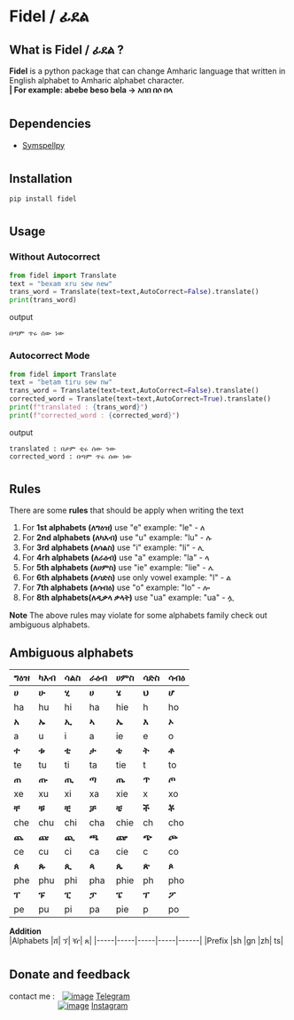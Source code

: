 # **Fidel / ፊደል**
## What is **Fidel / ፊደል** ?
**Fidel** is a python package that can change Amharic language that written in English alphabet to Amharic alphabet character. <br>
**| For example: abebe beso bela -> አበበ በሶ በላ**
#

## **Dependencies**
* [Symspellpy](https://github.com/mammothb/symspellpy)
#

## **Installation** 
```
pip install fidel
```
#

## **Usage**

### **Without Autocorrect**
``` python
from fidel import Translate
text = "bexam xru sew new"
trans_word = Translate(text=text,AutoCorrect=False).translate()
print(trans_word)
```
output
```
በጣም ጥሩ ሰው ነው
```

### **Autocorrect Mode**
``` python
from fidel import Translate
text = "betam tiru sew nw"
trans_word = Translate(text=text,AutoCorrect=False).translate()
corrected_word = Translate(text=text,AutoCorrect=True).translate()
print(f"translated : {trans_word}")
print(f"corrected_word : {corrected_word}")
```
output
```
translated : በታም ቲሩ ሰው ንው
corrected_word : በጣም ጥሩ ሰው ነው
```
#

## **Rules** 
There are some **rules** that should be apply when writing the text
 1. For **1st alphabets (ለግዕዝ)** use "e" example: "le" - ለ
 2. For **2nd alphabets (ለካእብ)** use "u" example: "lu" - ሉ
 3. For **3rd alphabets (ለሳልስ)** use "i" example: "li" - ሊ
 4. For **4rh alphabets (ለራዕብ)** use "a" example: "la" - ላ
 5. For **5th alphabets (ለሀምስ)** use "ie" example: "lie" - ሌ
 6. For **6th alphabets (ለሳድስ)** use only vowel example: "l" - ል
 7. For **7th alphabets (ለሳብዕ)** use "o" example: "lo" - ሎ
 8. For **8th alphabets(ለዲቃላ ቃላት)** use "ua" example: "ua" -  ሏ 

**Note** The above rules may violate for some alphabets family check out ambiguous alphabets.
## **Ambiguous alphabets**

| ግዕዝ | ካእብ | ሳልስ | ራዕብ | ሀምስ | ሳድስ | ሳብዕ |
|-----|-----|-----|-----|------|-----|-----|
|  **ሀ**  |  **ሁ**  |  **ሂ**  |  **ሀ**  |  **ሄ**   |  **ህ**  |  **ሆ**  |
| ha  | hu  | hi  | ha  | hie  |  h  |  ho |
|  **አ**  |  **ኡ**  |  **ኢ**  |  **ኣ**  |  **ኤ**   |  **እ**  |  **ኦ**  |
|  a  |  u  |  i  |  a   |  ie  |  e  |  o  |
|  **ተ**  |  **ቱ**  |  **ቲ**  |  **ታ**  |  **ቴ**   |  **ት**  |  **ቶ**  |
|  te |  tu  |  ti  |  ta  |  tie   |  t  |  to  |
|  **ጠ**  |  **ጡ**  |  **ጢ** | **ጣ**  |  **ጤ**   |  **ጥ**  |  **ጦ**  |
|  xe  |  xu  |  xi  |  xa  |  xie   |  x  |  xo  |
|  **ቸ**  | **ቹ**  |  **ቺ**  |  **ቻ**  |  **ቼ**   |  **ች**  |  **ቾ**  |
|  che  |  chu  |  chi  |  cha  |  chie   |  ch  |  cho  |
|  **ጨ**  |  **ጩ** |  **ጪ**  |  **ጫ**  |  **ጬ**   | **ጭ** |  **ጮ**  |
|  ce  |  cu  |  ci  |  ca  |  cie   |  c  |  co  |
|  **ጰ**  |  **ጱ**  |  **ጲ**  |  **ጳ**  |  **ጴ**   |  **ጵ**  |  **ጶ**  |
|  phe  |  phu  |  phi  |  pha  |  phie   |  ph  |  pho  |
|  **ፐ**  |  **ፑ**  |  **ፒ**  |  **ፓ**  |  **ፔ**   |  **ፕ**  |  **ፖ**  |
|  pe  |  pu |  pi  |  pa  |  pie   |  p  |  po  |

**Addition** <br>
|Alphabets |ሸ| ኘ| ዥ| ጸ| 
|-----|-----|-----|-----|------|
|Prefix |sh |gn |zh| ts|
#

## **Donate and feedback** 

contact me : [![image](https://img.icons8.com/color/20/null/telegram-app--v1.png)](https://t.me/ny_off_tm) [Telegram](https://t.me/ny_off_tm) <br>
        [![image](https://img.icons8.com/fluency/20/000000/instagram-new.png)](https://www.instagram.com/ny.off.ig/) [Instagram](https://www.instagram.com/ny.off.ig/) 

